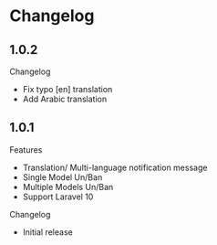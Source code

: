 # Changelog

## 1.0.2

Changelog

- Fix typo [en] translation
- Add Arabic translation 

## 1.0.1

Features

- Translation/ Multi-language notification message
- Single Model Un/Ban
- Multiple Models Un/Ban
- Support Laravel 10

Changelog

- Initial release
